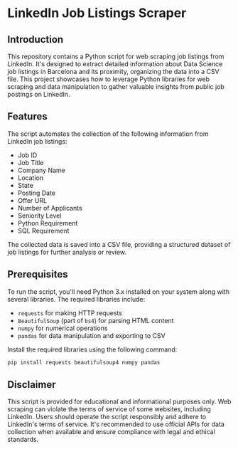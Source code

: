 # LinkedIn Job Listings Scraper

## Introduction

This repository contains a Python script for web scraping job listings from LinkedIn. It's designed to extract detailed information about Data Science job listings in Barcelona and its proximity, organizing the data into a CSV file. This project showcases how to leverage Python libraries for web scraping and data manipulation to gather valuable insights from public job postings on LinkedIn.

## Features

The script automates the collection of the following information from LinkedIn job listings:
- Job ID
- Job Title
- Company Name
- Location
- State
- Posting Date
- Offer URL
- Number of Applicants
- Seniority Level
- Python Requirement
- SQL Requirement

The collected data is saved into a CSV file, providing a structured dataset of job listings for further analysis or review.

## Prerequisites

To run the script, you'll need Python 3.x installed on your system along with several libraries. The required libraries include:
- `requests` for making HTTP requests
- `BeautifulSoup` (part of `bs4`) for parsing HTML content
- `numpy` for numerical operations
- `pandas` for data manipulation and exporting to CSV

Install the required libraries using the following command:

```bash
pip install requests beautifulsoup4 numpy pandas
```

## Disclaimer

This script is provided for educational and informational purposes only. Web scraping can violate the terms of service of some websites, including LinkedIn.
Users should operate the script responsibly and adhere to LinkedIn's terms of service. It's recommended to use official APIs for data collection when available and ensure compliance
with legal and ethical standards.
